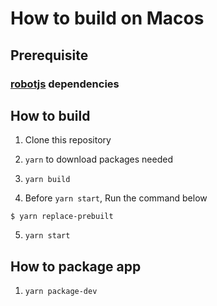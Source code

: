 # How to build on Macos

## Prerequisite

### [robotjs](https://github.com/octalmage/robotjs#Building) dependencies

## How to build

1. Clone this repository

2. `yarn` to download packages needed

3. `yarn build`

4. Before `yarn start`, Run the command below

```shell
$ yarn replace-prebuilt
```

5. `yarn start`

## How to package app

1. `yarn package-dev`


